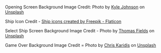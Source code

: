 <p>Opening Screen Background Image Credit: Photo by <a href="https://unsplash.com/@kylejeffreys?utm_source=unsplash&utm_medium=referral&utm_content=creditCopyText">Kyle Johnson</a> on <a href="https://unsplash.com/s/photos/ocean-dark?utm_source=unsplash&utm_medium=referral&utm_content=creditCopyText">Unsplash</a></p>
  
<p>Ship Icon Credit - <a href="https://www.flaticon.com/free-icons/ship" title="ship icons">Ship icons created by Freepik - Flaticon</a></p>

<p>Select Ship Screen Background Image Credit - Photo by <a href="https://unsplash.com/es/@fields_th?utm_source=unsplash&utm_medium=referral&utm_content=creditCopyText">Thomas Fields</a> on <a href="https://unsplash.com/s/photos/smoky-night?utm_source=unsplash&utm_medium=referral&utm_content=creditCopyText">Unsplash</a></p>
  

<p>Game Over Background Image Credit = Photo by <a href="https://unsplash.com/@chriskaridis?utm_source=unsplash&utm_medium=referral&utm_content=creditCopyText">Chris Karidis</a> on <a href="https://unsplash.com/s/photos/ocean-ship?utm_source=unsplash&utm_medium=referral&utm_content=creditCopyText">Unsplash</a></p>
